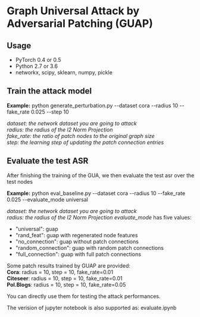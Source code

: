 # Graph Universal Attack by Adversarial Patching (GUAP)

## Usage
* PyTorch 0.4 or 0.5 
* Python 2.7 or 3.6
* networkx, scipy, sklearn, numpy, pickle

## Train the attack model 

**Example:** python generate_perturbation.py --dataset cora --radius 10 --fake_rate 0.025 --step 10

*dataset: the network dataset you are going to attack* \
*radius: the radius of the l2 Norm Projection* \
*fake_rate: the ratio of patch nodes to the original graph size* \
*step: the learning step of updating the patch connection entries*


## Evaluate the test ASR
After finishing the training of the GUA, we then evaluate the test asr over the test nodes 

**Example:** python eval_baseline.py --dataset cora --radius 10 --fake_rate 0.025 --evaluate_mode universal 

*dataset: the network dataset you are going to attack* \
*radius: the radius of the l2 Norm Projection*
*evaluate_mode* has five values: 
* "universal": guap
* "rand_feat": guap with regenerated node features
* "no_connection": guap without patch connections
* "random_connection": guap with random patch connections
* "full_connection": guap with full patch connections

Some patch results trained by GUAP are provided: \
**Cora**: radius = 10, step = 10, fake_rate=0.01 \
**Citeseer**: radius = 10, step = 10, fake_rate=0.01 \
**Pol.Blogs**: radius = 10, step = 10, fake_rate=0.05

You can directly use them for testing the attack performances.

The verision of jupyter notebook is also supported as: evaluate.ipynb

